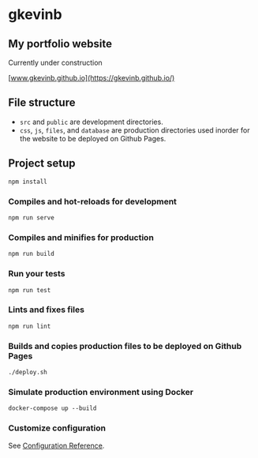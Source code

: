 # gkevinb

## My portfolio website

Currently under construction

[www.gkevinb.github.io](https://gkevinb.github.io/)

## File structure 

- `src` and `public` are development directories.
- `css`, `js`, `files`, and `database` are production directories used inorder for the website to be deployed on Github Pages.


## Project setup
```
npm install
```

### Compiles and hot-reloads for development
```
npm run serve
```

### Compiles and minifies for production
```
npm run build
```

### Run your tests
```
npm run test
```

### Lints and fixes files
```
npm run lint
```

### Builds and copies production files to be deployed on Github Pages
```
./deploy.sh 
```

### Simulate production environment using Docker
```
docker-compose up --build
```

### Customize configuration
See [Configuration Reference](https://cli.vuejs.org/config/).
